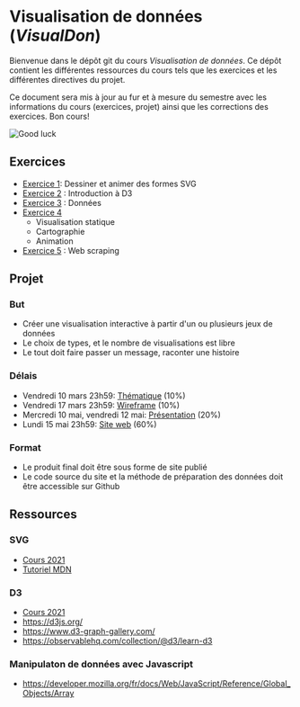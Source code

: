 # Visualisation de données (*VisualDon*)

Bienvenue dans le dépôt git du cours *Visualisation de données*. Ce dépôt contient les différentes ressources du cours tels que les exercices et les différentes directives du projet. 

Ce document sera mis à jour au fur et à mesure du semestre avec les informations du cours (exercices, projet) ainsi que les corrections des exercices. Bon cours!


![Good luck](https://media.giphy.com/media/j1Xyt3DHfJcmk/giphy.gif)


## Exercices
* [Exercice 1](https://github.com/romanoe/visualdon-exercices/tree/main/01-SVG): Dessiner et animer des formes SVG
* [Exercice 2](https://github.com/romanoe/visualdon-exercices/tree/main/02-intro-d3) : Introduction à D3 
* [Exercice 3](https://github.com/romanoe/visualdon-exercices/tree/main/03-d3-data) : Données 
* [Exercice 4](https://github.com/romanoe/visualdon-exercices/tree/main/04-gapminder) 
     * Visualisation statique 
     * Cartographie  
     * Animation 
* [Exercice 5](https://github.com/romanoe/visualdon-exercices/tree/main/05-web-scraping) : Web scraping 

## Projet
### But
* Créer une visualisation interactive à partir d'un ou plusieurs jeux de données
* Le choix de types, et le nombre de visualisations est libre
* Le tout doit faire passer un message, raconter une histoire 

### Délais
* Vendredi 10 mars 23h59: [Thématique](https://github.com/romanoe/visualdon-exercices/tree/main/projet#th%C3%A9matique-10) (10%)
* Vendredi 17 mars 23h59: [Wireframe](https://github.com/romanoe/visualdon-exercices/tree/main/projet#wireframe-10) (10%)
* Mercredi 10 mai, vendredi 12 mai: [Présentation](https://github.com/romanoe/visualdon-exercices/tree/main/projet#pr%C3%A9sentation-20) (20%)
* Lundi 15 mai 23h59: [Site web](https://github.com/romanoe/visualdon-exercices/tree/main/projet#site-web-60) (60%)


### Format

* Le produit final doit être sous forme de site publié
* Le code source du site et la méthode de préparation des données doit être accessible sur Github


## Ressources
### SVG
* [Cours 2021](https://observablehq.com/@idris-maps/svg)
* [Tutoriel MDN](https://developer.mozilla.org/en-US/docs/Web/SVG/Tutorial)

### D3
* [Cours 2021](https://observablehq.com/@idris-maps/introduction-a-d3)
* https://d3js.org/
* https://www.d3-graph-gallery.com/
* https://observablehq.com/collection/@d3/learn-d3

### Manipulaton de données avec Javascript
* https://developer.mozilla.org/fr/docs/Web/JavaScript/Reference/Global_Objects/Array


